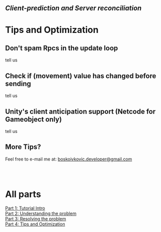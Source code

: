 ## *Client-prediction and Server reconciliation*

# Tips and Optimization

## Don't spam Rpcs in the update loop
tell us

## Check if (movement) value has changed before sending
tell us

## Unity's client anticipation support (Netcode for Gameobject **only**)
tell us

## More Tips? <br>
Feel free to e-mail me at: boskoivkovic.developer@gmail.com

<br> <br>
# All parts
[Part 1: Tutorial Intro](Part_1.md)  <br>
[Part 2: Understanding the problem](Part_2.md)  <br>
[Part 3: Resolving the problem](Part_3.md)  <br>
[Part 4: Tips and Optimization](Part_4.md)

